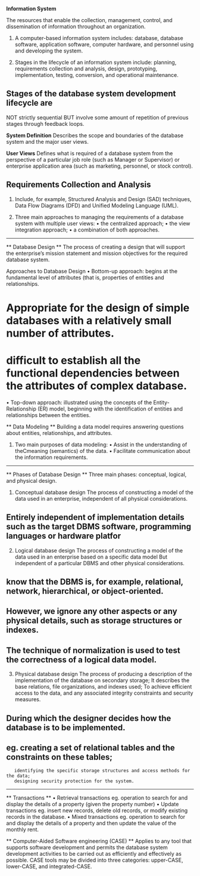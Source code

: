 **Information System**

The resources that enable the collection, management, control, and dissemination of information throughout an organization.

1. A computer-based information system includes:
   database, database software, application software, computer hardware, and personnel using and developing the system.

2. Stages in the lifecycle of an information system include: 
   planning, requirements collection and analysis, design, prototyping, implementation, testing, conversion, and operational maintenance.

## Stages of the database system development lifecycle are 
   NOT strictly sequential BUT involve some amount of repetition of previous stages through feedback loops.

**System Definition**
Describes the scope and boundaries of the database system and the major user views.

**User Views**
Defines what is required of a database system from the perspective of a particular job role (such as Manager or Supervisor) 
or enterprise application area (such as marketing, personnel, or stock control).

## Requirements Collection and Analysis ##
1. Include, for example, Structured Analysis and Design (SAD) techniques, Data Flow Diagrams (DFD) and Unified Modeling Language (UML).

2. Three main approaches to managing the requirements of a database system with multiple user views:
  • the centralized approach;
  • the view integration approach;
  • a combination of both approaches.

------------------------------------------------------------------------------------------------------------------------------------------
** Database Design **
The process of creating a design that will support the enterprise’s mission statement and mission objectives for the required database system.

Approaches to Database Design
  • Bottom-up approach: 
    begins at the fundamental level of attributes (that is, properties of entities and relationships.
  # Appropriate for the design of simple databases with a relatively small number of attributes.
  # difficult to establish all the functional dependencies between the attributes of complex database.
    
  • Top-down approach: 
    illustrated using the concepts of the Entity-Relationship (ER) model,
    beginning with the identification of entities and relationships between the entities.

** Data Modeling **
Building a data model requires answering questions about entities, relationships, and attributes.
1. Two main purposes of data modeling:
  • Assist in the understanding of theCmeaning (semantics) of the data.
  • Facilitate communication about the information requirements.

------------------------------------------------------------------------------------------------------------------------------------------
** Phases of Database Design **
Three main phases: conceptual, logical, and physical design.

1. Conceptual database design
   The process of constructing a model of the data used in an enterprise, independent of all physical considerations.
## Entirely independent of implementation details such as the target DBMS software, programming languages or hardware platfor ##

2. Logical database design
   The process of constructing a model of the data used in an enterprise based on a specific data model
   But independent of a particular DBMS and other physical considerations.
## know that the DBMS is, for example, relational, network, hierarchical, or object-oriented. 
## However, we ignore any other aspects or any physical details, such as storage structures or indexes.
## The technique of normalization is used to test the correctness of a logical data model.

3. Physical database design
   The process of producing a description of the implementation of the database on secondary storage; 
   It describes the base relations, file organizations, and indexes used;
   To achieve efficient access to the data, and any associated integrity constraints and security measures.
## During which the designer decides how the database is to be implemented.
## eg. creating a set of relational tables and the constraints on these tables;
       identifying the specific storage structures and access methods for the data;
       designing security protection for the system.

------------------------------------------------------------------------------------------------------------------------------------------
** Transactions **
• Retrieval transactions
  eg. operation to search for and display the details of a property (given the property number)
• Update transactions
  eg. insert new records, delete old records, or modify existing records in the database.
• Mixed transactions 
  eg. operation to search for and display the details of a property and then update the value of the monthly rent.

** Computer-Aided Software engineering (CASE) **
Applies to any tool that supports software development and permits the database system development activities to be carried out as efficiently and effectively as possible.
CASE tools may be divided into three categories: upper-CASE, lower-CASE, and integrated-CASE.
